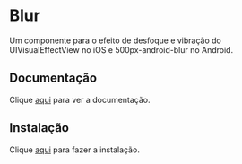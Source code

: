 # Blur

Um componente para o efeito de desfoque e vibração do UIVisualEffectView no iOS e 500px-android-blur no Android.

## Documentação

Clique [aqui](https://github.com/react-native-community/react-native-blur) para ver a documentação.

## Instalação

Clique [aqui](https://www.npmjs.com/package/@react-native-community/blur) para fazer a instalação.